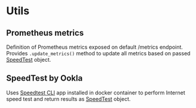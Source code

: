 # Utils

## Prometheus metrics
Definition of Prometheus metrics exposed on default /metrics endpoint. Provides `.update_metrics()` method to update all metrics based on passed [SpeedTest](/app/src/Model/SpeedTest/SpeedTest.py) object.

## SpeedTest by Ookla
Uses [Speedtest CLI](https://www.speedtest.net/apps/cli) app installed in docker container
to perform Internet speed test and return results as [SpeedTest](/app/src/Model/SpeedTest/SpeedTest.py) object.